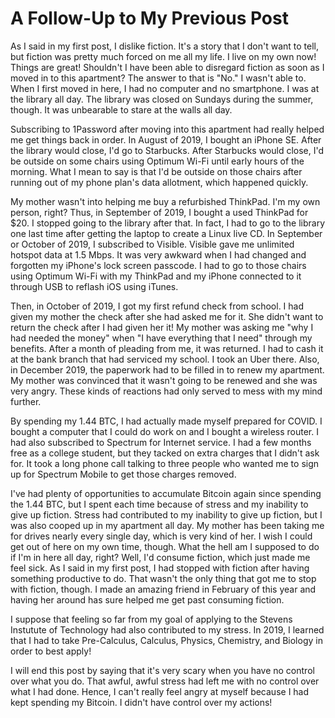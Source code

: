 # A Follow-Up to My Previous Post


As I said in my first post, I dislike fiction. It's a story that I don't want 
to tell, but fiction was pretty much forced on me all my life. I live on my 
own now! Things are great! Shouldn't I have been able to disregard fiction as soon as I moved in to this apartment? The answer to that is "No." I wasn't able to. When I first moved in here, I had no computer and no smartphone. I was at the library all day. The library was closed on Sundays during the summer, though. It was unbearable to stare at the walls all day.

Subscribing to 1Password after moving into this apartment had really helped me get things back in order. In August of 2019, I bought an iPhone SE. After the library would close, I'd go to Starbucks. After Starbucks would close, I'd be outside on some chairs using Optimum Wi-Fi until early hours of the morning. What I mean to say is that I'd be outside on those chairs after running out of my phone plan's data allotment, which happened quickly. 

My mother wasn't into helping me buy a refurbished ThinkPad. I'm my own person, right? Thus, in September of 2019, I bought a used ThinkPad for $20. I stopped going to the library after that. In fact, I had to go to the library one last time after getting the laptop to create a Linux live CD. In September or October of 2019, I subscribed to Visible. Visible gave me unlimited hotspot data at 1.5 Mbps. It was very awkward when I had changed and forgotten my iPhone's lock screen passcode. I had to go to those chairs using Optimum Wi-Fi with my ThinkPad and my iPhone connected to it through USB to reflash iOS using iTunes.

Then, in October of 2019, I got my first refund check from school. I had given my mother the check after she had asked me for it. She didn't want to return the check after I had given her it! My mother was asking me "why I had needed the money" when "I have everything that I need" through my benefits. After a month of pleading from me, it was returned. I had to cash it at the bank branch that had serviced my school. I took an Uber there. Also, in December 2019, the paperwork had to be filled in to renew my apartment. My mother was convinced that it wasn't going to be renewed and she was very angry. These kinds of reactions had only served to mess with my mind further.

By spending my 1.44 BTC, I had actually made myself prepared for COVID. I bought a computer that I could do work on and I bought a wireless router. I had also subscribed to Spectrum for Internet service. I had a few months free as a college student, but they tacked on extra charges that I didn't ask for. It took a long phone call talking to three people who wanted me to sign up for Spectrum Mobile to get those charges removed.

I've had plenty of opportunities to accumulate Bitcoin again since spending the 1.44 BTC, but I spent each time because of stress and my inability to give up fiction. Stress had contributed to my inability to give up fiction, but I was also cooped up in my apartment all day. My mother has been taking me for drives nearly every single day, which is very kind of her. I wish I could get out of here on my own time, though. What the hell am I supposed to do if I'm in here all day, right? Well, I'd consume fiction, which just made me feel sick. As I said in my first post, I had stopped with fiction after having something productive to do. That wasn't the only thing that got me to stop with fiction, though. I made an amazing friend in February of this year and having her around has sure helped me get past consuming fiction.

I suppose that feeling so far from my goal of applying to the Stevens Instutute of Technology had also contributed to my stress. In 2019, I learned that I had to take Pre-Calculus, Calculus, Physics, Chemistry, and Biology in order to best apply!

I will end this post by saying that it's very scary when you have no control over what you do. That awful, awful stress had left me with no control over what I had done. Hence, I can't really feel angry at myself because I had kept spending my Bitcoin. I didn't have control over my actions!
